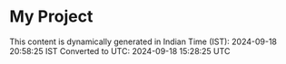 # My Project

This content is dynamically generated in Indian Time (IST): 2024-09-18 20:58:25 IST
Converted to UTC: 2024-09-18 15:28:25 UTC
